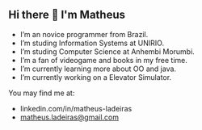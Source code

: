 ## Hi there 👋 I'm Matheus

- I’m an novice programmer from Brazil.
- I’m studing Information Systems at UNIRIO.  
- I’m studing Computer Science at Anhembi Morumbi.
- I’m a fan of videogame and books in my free time.
- I’m currently learning more about OO and java.
- I’m currently working on a Elevator Simulator.
  
You may find me at:
- linkedin.com/in/matheus-ladeiras
- matheus.ladeiras@gmail.com
